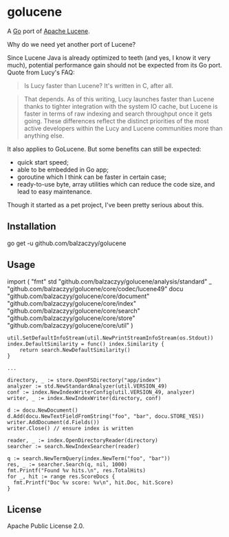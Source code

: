 golucene
========

A [Go](http://golang.org) port of [Apache Lucene](http://lucene.apache.org).

Why do we need yet another port of Lucene?

Since Lucene Java is already optimized to teeth (and yes, I know it very much), potential performance gain should not be expected from its Go port. Quote from Lucy's FAQ:

>Is Lucy faster than Lucene? It's written in C, after all.

>That depends. As of this writing, Lucy launches faster than Lucene thanks to tighter integration with the system IO cache, but Lucene is faster in terms of raw indexing and search throughput once it gets going. These differences reflect the distinct priorities of the most active developers within the Lucy and Lucene communities more than anything else.

It also applies to GoLucene. But some benefits can still be expected:
- quick start speed;
- able to be embedded in Go app;
- goroutine which I think can be faster in certain case;
- ready-to-use byte, array utilities which can reduce the code size, and lead to easy maintenance.

Though it started as a pet project, I've been pretty serious about this.

Installation
------------

  go get -u github.com/balzaczyy/golucene

Usage
-----

  import (
	  "fmt"
  	std "github.com/balzaczyy/golucene/analysis/standard"
  	_ "github.com/balzaczyy/golucene/core/codec/lucene49"
  	docu "github.com/balzaczyy/golucene/core/document"
  	"github.com/balzaczyy/golucene/core/index"
  	"github.com/balzaczyy/golucene/core/search"
  	"github.com/balzaczyy/golucene/core/store"
  	"github.com/balzaczyy/golucene/core/util"
  )

	util.SetDefaultInfoStream(util.NewPrintStreamInfoStream(os.Stdout))
	index.DefaultSimilarity = func() index.Similarity {
		return search.NewDefaultSimilarity()
	}
	
	...

	directory, _ := store.OpenFSDirectory("app/index")
	analyzer := std.NewStandardAnalyzer(util.VERSION_49)
	conf := index.NewIndexWriterConfig(util.VERSION_49, analyzer)
	writer, _ := index.NewIndexWriter(directory, conf)

	d := docu.NewDocument()
	d.Add(docu.NewTextFieldFromString("foo", "bar", docu.STORE_YES))
	writer.AddDocument(d.Fields())
	writer.Close() // ensure index is written

	reader, _ := index.OpenDirectoryReader(directory)
	searcher := search.NewIndexSearcher(reader)
	
	q := search.NewTermQuery(index.NewTerm("foo", "bar"))
	res, _ := searcher.Search(q, nil, 1000)
	fmt.Printf("Found %v hits.\n", res.TotalHits)
	for _, hit := range res.ScoreDocs {
	  fmt.Printf("Doc %v score: %v\n", hit.Doc, hit.Score)
	}

License
-------
Apache Public License 2.0.

